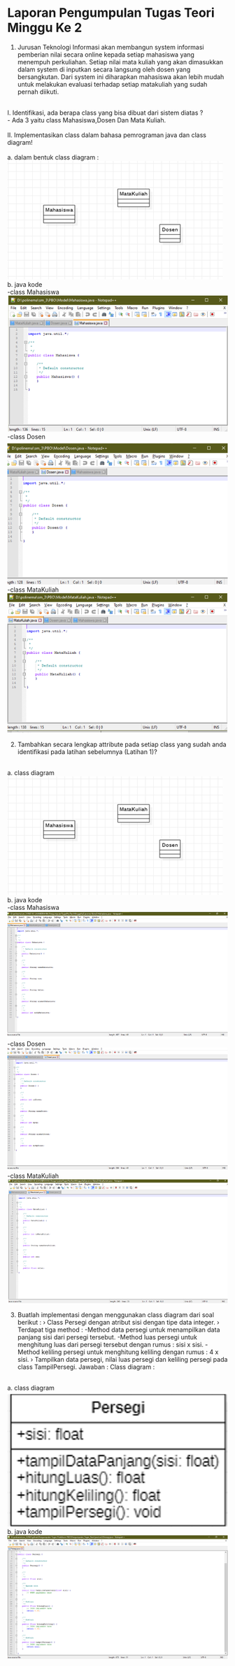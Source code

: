 # Laporan Pengumpulan Tugas Teori Minggu Ke 2

1.	Jurusan Teknologi Informasi akan membangun system informasi pemberian nilai secara online kepada setiap mahasiswa yang menempuh perkuliahan. Setiap nilai mata kuliah yang akan dimasukkan dalam system di inputkan secara langsung oleh dosen yang bersangkutan. Dari system ini diharapkan mahasiswa akan lebih mudah untuk melakukan evaluasi terhadap setiap matakuliah yang sudah pernah diikuti.
<br>
    I.	Identifikasi, ada berapa class yang bisa dibuat dari sistem diatas ?
    <br>
    -  Ada 3 yaitu class Mahasiswa,Dosen Dan Mata Kuliah.
<br>
<br>
    II.	Implementasikan class dalam bahasa pemrograman java dan class diagram!
    <br>
    <br>
    a. dalam bentuk class diagram : 
    <img src="img/classNo1.png">
    <br>
    b. java kode
    <br>
    -class Mahasiswa
    <img src="img/classMhsNo1.png">
    <br>
    -class Dosen
    <img src="img/classDosenNo1.png">
    <br>
    -class MataKuliah
    <img src="img/classMatkulNo1.png">
    <br>

2. Tambahkan secara lengkap attribute pada setiap class yang sudah anda identifikasi pada latihan sebelumnya (Latihan 1)?
<br>
    a. class diagram
    <img src="img/classNo1.png">
    b. java kode
    <br>
    -class Mahasiswa
    <img src="img/classMhsNo2.png">
    <br>
    -class Dosen
    <img src="img/classDosenNo2.png">
    <br>
    -class MataKuliah
    <img src="img/classMatkulNo2.png">
    <br>

3. Buatlah implementasi dengan menggunakan class diagram dari soal berikut :
› Class Persegi dengan atribut sisi dengan tipe data integer.
› Terdapat tiga method :
-Method data persegi untuk menampilkan data panjang sisi dari persegi tersebut.
-Method luas persegi untuk menghitung luas dari persegi tersebut dengan rumus : sisi x sisi.
-Method keliling persegi untuk menghitung keliling dengan rumus : 4 x sisi.
› Tampilkan data persegi, nilai luas persegi dan keliling persegi pada class
TampilPersegi.
Jawaban :
Class diagram : 
<br>
    a. class diagram
    <img src="img/classNo3.png">
    b. java kode
    <br>
    <img src="img/classJavaNo3.png">